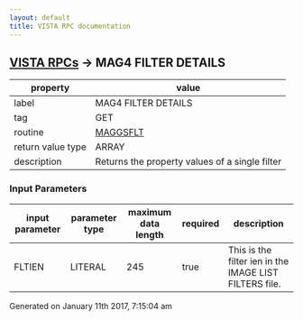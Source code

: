 ```yaml
---
layout: default
title: VISTA RPC documentation
---
```




## [VISTA RPCs](TableOfContent.md) &#8594; MAG4 FILTER DETAILS 

 property | value 
--- | --- 
 label | MAG4 FILTER DETAILS
 tag | GET
 routine | [MAGGSFLT](http://code.osehra.org/dox/Routine_MAGGSFLT_source.html)
 return value type | ARRAY
 description | Returns the property values of a single filter

### Input Parameters

| input parameter | parameter type | maximum data length | required | description | 
| --- | --- | --- | --- | --- | 
| FLTIEN | LITERAL | 245 | true | This is the filter ien in the IMAGE LIST FILTERS file. | 




 Generated on January 11th 2017, 7:15:04 am